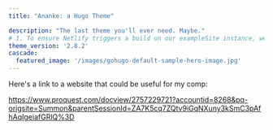 ```yaml
---
title: "Ananke: a Hugo Theme"

description: "The last theme you'll ever need. Maybe."
# 1. To ensure Netlify triggers a build on our exampleSite instance, we need to change a file in the exampleSite directory.
theme_version: '2.8.2'
cascade:
  featured_image: '/images/gohugo-default-sample-hero-image.jpg'
---
```

Here's a link to a website that could be useful for my comp:

https://www.proquest.com/docview/2757229721?accountid=8268&pq-origsite=Summon&parentSessionId=ZA7K5cq7ZQtv9iGqNXuny3kSmC3pAfhAqIgeiafGRlQ%3D
